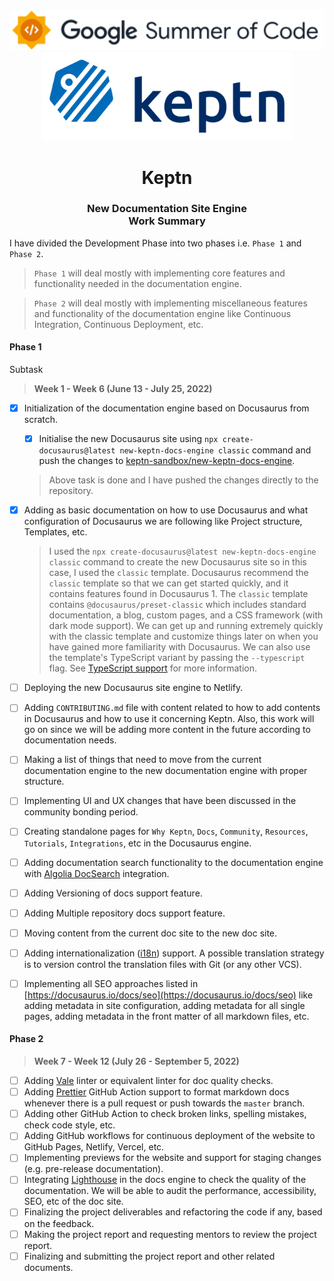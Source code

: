 <div align="center">
<img src="assets/gsoc-2022-1.svg" height="auto" width="600" />
<br />
<img src="assets/gsoc-2022-2.svg" height= "auto" width="400" />
<br />
<h1>Keptn</h1>
<h3>
New Documentation Site Engine
<br />
Work Summary
</h3>
</div>

I have divided the Development Phase into two phases i.e. `Phase 1` and `Phase 2`.

> `Phase 1` will deal mostly with implementing core features and functionality needed in the documentation engine.

> `Phase 2` will deal mostly with implementing miscellaneous features and functionality of the documentation engine like Continuous Integration, Continuous Deployment, etc.

#### Phase 1

Subtask

> **Week 1 - Week 6 (June 13 - July 25, 2022)**

- [x] Initialization of the documentation engine based on Docusaurus from scratch.

  - [x] Initialise the new Docusaurus site using `npx create-docusaurus@latest new-keptn-docs-engine classic` command and push the changes to [keptn-sandbox/new-keptn-docs-engine](https://github.com/keptn-sandbox/new-keptn-docs-engine).

  > Above task is done and I have pushed the changes directly to the repository.

- [x] Adding as basic documentation on how to use Docusaurus and what configuration of Docusaurus we are following like Project structure, Templates, etc.

  > I used the `npx create-docusaurus@latest new-keptn-docs-engine classic` command to create the new Docusaurus site so in this case, I used the `classic` template. Docusaurus recommend the `classic` template so that we can get started quickly, and it contains features found in Docusaurus 1. The `classic` template contains `@docusaurus/preset-classic` which includes standard documentation, a blog, custom pages, and a CSS framework (with dark mode support). We can get up and running extremely quickly with the classic template and customize things later on when you have gained more familiarity with Docusaurus. We can also use the template's TypeScript variant by passing the `--typescript` flag. See [TypeScript support](https://docusaurus.io/docs/typescript-support) for more information.

- [ ] Deploying the new Docusaurus site engine to Netlify.

- [ ] Adding `CONTRIBUTING.md` file with content related to how to add contents in Docusaurus and how to use it concerning Keptn. Also, this work will go on since we will be adding more content in the future according to documentation needs.

- [ ] Making a list of things that need to move from the current documentation engine to the new documentation engine with proper structure.
- [ ] Implementing UI and UX changes that have been discussed in the community bonding period.
- [ ] Creating standalone pages for `Why Keptn`, `Docs`, `Community`, `Resources`, `Tutorials`, `Integrations`, etc in the Docusaurus engine.
- [ ] Adding documentation search functionality to the documentation engine with [Algolia DocSearch](https://docsearch.algolia.com/) integration.
- [ ] Adding Versioning of docs support feature.
- [ ] Adding Multiple repository docs support feature.
- [ ] Moving content from the current doc site to the new doc site.
- [ ] Adding internationalization ([i18n](https://en.wikipedia.org/wiki/Internationalization_and_localization)) support. A possible translation strategy is to version control the translation files with Git (or any other VCS).
- [ ] Implementing all SEO approaches listed in [https://docusaurus.io/docs/seo](https://docusaurus.io/docs/seo) like adding metadata in site configuration, adding metadata for all single pages, adding metadata in the front matter of all markdown files, etc.

#### Phase 2

> **Week 7 - Week 12 (July 26 - September 5, 2022)**

- [ ] Adding [Vale](https://github.com/errata-ai/vale) linter or equivalent linter for doc quality checks.
- [ ] Adding [Prettier](https://prettier.io/) GitHub Action support to format markdown docs whenever there is a pull request or push towards the `master` branch.
- [ ] Adding other GitHub Action to check broken links, spelling mistakes, check code style, etc.
- [ ] Adding GitHub workflows for continuous deployment of the website to GitHub Pages, Netlify, Vercel, etc.
- [ ] Implementing previews for the website and support for staging changes (e.g. pre-release documentation).
- [ ] Integrating [Lighthouse](https://developers.google.com/web/tools/lighthouse) in the docs engine to check the quality of the documentation. We will be able to audit the performance, accessibility, SEO, etc of the doc site.
- [ ] Finalizing the project deliverables and refactoring the code if any, based on the feedback.
- [ ] Making the project report and requesting mentors to review the project report.
- [ ] Finalizing and submitting the project report and other related documents.
